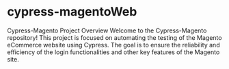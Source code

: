 # cypress-magentoWeb
Cypress-Magento Project Overview Welcome to the Cypress-Magento repository! This project is focused on automating the testing of the Magento eCommerce website using Cypress. The goal is to ensure the reliability and efficiency of the login functionalities and other key features of the Magento site.

